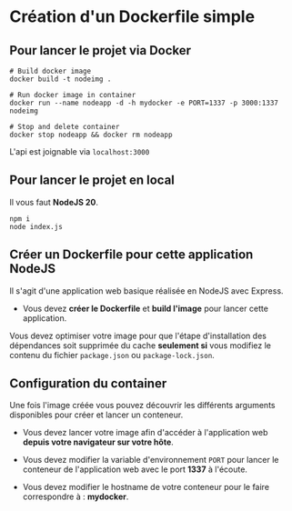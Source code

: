 # Création d'un Dockerfile simple

## Pour lancer le projet via Docker

```
# Build docker image
docker build -t nodeimg .

# Run docker image in container
docker run --name nodeapp -d -h mydocker -e PORT=1337 -p 3000:1337 nodeimg

# Stop and delete container
docker stop nodeapp && docker rm nodeapp
```
L'api est joignable via `localhost:3000`

## Pour lancer le projet en local

Il vous faut **NodeJS 20**.

```
npm i
node index.js
```

## Créer un Dockerfile pour cette application NodeJS

Il s'agit d'une application web basique réalisée en NodeJS avec Express.

* Vous devez **créer le Dockerfile** et **build l'image** pour lancer cette application.

Vous devez optimiser votre image pour que l'étape d'installation des dépendances soit supprimée du cache **seulement si** vous modifiez le contenu du fichier `package.json` ou `package-lock.json`.

## Configuration du container

Une fois l'image créée vous pouvez découvrir les différents arguments disponibles pour créer et lancer un conteneur.

* Vous devez lancer votre image afin d'accéder à l'application web **depuis votre navigateur sur votre hôte**.

* Vous devez modifier la variable d'environnement `PORT` pour lancer le conteneur de l'application web avec le port **1337** à l'écoute.

* Vous devez modifier le hostname de votre conteneur pour le faire correspondre à : **mydocker**.